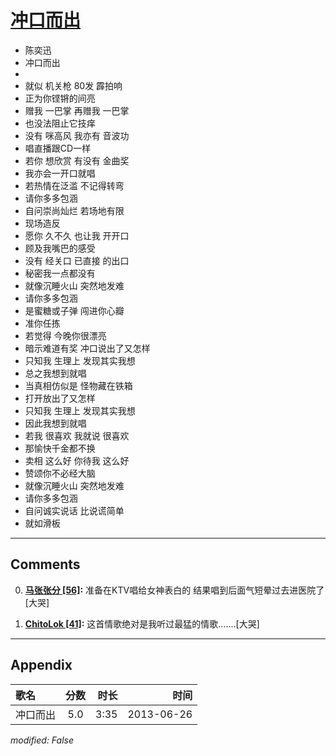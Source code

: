 # [冲口而出](https://music.163.com/song?id=26608816)

* 陈奕迅
* 冲口而出
* 
* 就似 机关枪 80发 霹拍响
* 正为你铿锵的间亮
* 赠我 一巴掌 再赠我 一巴掌
* 也没法阻止它技痒
* 没有 咪高风 我亦有 音波功
* 唱直播跟CD一样
* 若你 想欣赏 有没有 金曲奖
* 我亦会一开口就唱
* 若热情在泛滥 不记得转弯
* 请你多多包涵
* 自问崇尚灿烂 若场地有限
* 现场造反
* 愿你 久不久 也让我 开开口
* 顾及我嘴巴的感受
* 没有 经关口 已直接 的出口
* 秘密我一点都没有
* 就像沉睡火山 突然地发难
* 请你多多包涵
* 是蜜糖或子弹 闯进你心瓣
* 准你任拣
* 若觉得 今晚你很漂亮
* 暗示难道有奖 冲口说出了又怎样
* 只知我 生理上 发现其实我想
* 总之我想到就唱
* 当真相仿似是 怪物藏在铁箱
* 打开放出了又怎样
* 只知我 生理上 发现其实我想
* 因此我想到就唱
* 若我 很喜欢 我就说 很喜欢
* 那愉快千金都不换
* 卖相 这么好 你待我 这么好
* 赞颂你不必经大脑
* 就像沉睡火山 突然地发难
* 请你多多包涵
* 自问诚实说话 比说谎简单
* 就如滑板


---

## Comments
0. **[马张张分 \[56\]](https://music.163.com/#/user/home?id=62732270):** 准备在KTV唱给女神表白的  结果唱到后面气短晕过去进医院了[大哭]

1. **[ChitoLok \[41\]](https://music.163.com/#/user/home?id=57345081):** 这首情歌绝对是我听过最猛的情歌.......[大哭]



---

## Appendix

|歌名|分数|时长|时间|
|:---|:---:|---:|---:|
|冲口而出|5.0|3:35|2013-06-26

*modified: False*